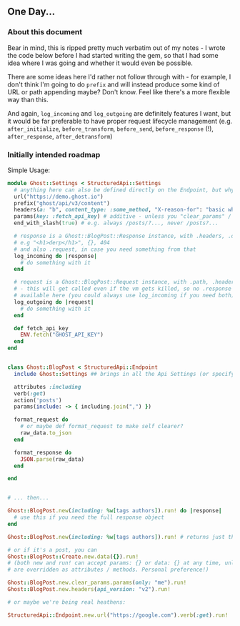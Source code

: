## One Day...

### About this document

Bear in mind, this is ripped pretty much verbatim out of my notes - I wrote the code below
before I had started writing the gem, so that I had some idea where I was going and
whether it would even be possible.

There are some ideas here I'd rather not follow through with - for example, I don't think
I'm going to do `prefix` and will instead produce some kind of URL or path appending maybe?
Don't know. Feel like there's a more flexible way than this.

And again, `log_incoming` and `log_outgoing` are definitely features I want, but it
would be far preferable to have proper request lifecycle management (e.g. `after_initialize`,
`before_transform`, `before_send`, `before_response` (!), `after_response`, `after_detransform`)

### Initially intended roadmap

Simple Usage:

```ruby
module Ghost::Settings < StructuredApi::Settings
  # anything here can also be defined directly on the Endpoint, but why would you?
  url("https://demo.ghost.io")
  prefix("ghost/api/v3/content")
  headers(a: "b", content_type: :some_method, "X-reason-for": "basic what")
  params(key: :fetch_api_key) # additive - unless you "clear_params" / "clear_headers"
  end_with_slash(true) # e.g. always /posts/?..., never /posts?...

  # response is a Ghost::BlogPost::Response instance, with .headers, .data, .raw_data
  # e.g "<h1>derp</h1>", {}, 404
  # and also .request, in case you need something from that
  log_incoming do |response|  
    # do something with it
  end

  # request is a Ghost::BlogPost::Request instance, with .path, .headers, .data, .raw_data
  # - this will get called even if the vm gets killed, so no .response is
  # available here (you could always use log_incoming if you need both)
  log_outgoing do |request|
    # do something with it
  end

  def fetch_api_key
    ENV.fetch("GHOST_API_KEY")
  end
end


class Ghost::BlogPost < StructuredApi::Endpoint
  include Ghost::Settings ## brings in all the Api Settings (or specify them here)

  attributes :including
  verb(:get)
  action('posts')
  params(include: -> { including.join(",") })

  format_request do
    # or maybe def format_request to make self clearer?
    raw_data.to_json
  end

  format_response do
    JSON.parse(raw_data)
  end

end


# ... then...

Ghost::BlogPost.new(including: %w[tags authors]).run! do |response|
  # use this if you need the full response object
end

Ghost::BlogPost.new(including: %w[tags authors]).run! # returns just the .data

# or if it's a post, you can
Ghost::BlogPost::Create.new.data({}).run!
# (both new and run! can accept params: {} or data: {} at any time, unless these
# are overridden as attributes / methods. Personal preference!)

Ghost::BlogPost.new.clear_params.params(only: "me").run!
Ghost::BlogPost.new.headers(api_version: "v2").run!

# or maybe we're being real heathens:

StructuredApi::Endpoint.new.url("https://google.com").verb(:get).run!

```
